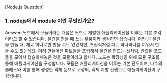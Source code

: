 [Node.js Question]

### 1. nodejs에서 module 이란 무엇인가요?

~~Answer.~~
노드에서 모듈이라는 개념은 노드로 개발한 애플리케이션을 이루는 기본 조각이라고 할 수 있습니다.
물건을 만들 때 쓰는 부품이라 생각하면 쉽습니다. 어떤 큰 물건을 만들 때, 재료 하나로만 만들 수도 있겠지만, 조립식처럼 파트 하나하나를 끼워서 만들 수도 있는데요. 미리 만들어진 파트들을 조립해서 물건을 만드는 것처럼, 관련된 코드들을 모아서 캡슐화해놓은 것을 모듈이라고 합니다. 노드는 확장성을 위해 모듈 구조를 통해 애플리케이션을 구성합니다. 모듈은 애플리케이션을 이루는 기본 단위이며, 다수의 클래스와 이를 통해 생성한 객체 등으로 구성되, 객체 지향 컨셉으로 애플리케이션이 구성됩니다.
